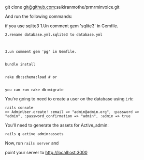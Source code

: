 git clone git@github.com:saikiranmothe/prmrminvoice.git

And run the following commands:

if  you use sqlite3 
    1.Un comment gem 'sqlite3' in Gemfile.
    
    
    
    
    2.rename database.yml.sqlite3 to database.yml 
    
    
    
    3.un comment gem 'pg' in Gemfile.


    bundle install


    rake db:schema:load # or


    you can run rake db:migrate


You're going to need to create a user on the database using `irb`:

    rails console
    >> AdminUser.create! :email => "admin@admin.org", :password => "admin", :password_confirmation => "admin", :admin => true
    
You'll need to generate the assets for Active_admin:

    rails g active_admin:assets

Now, run `rails server` and 

point your server to [http://localhost:3000](http://localhost:3000) 
